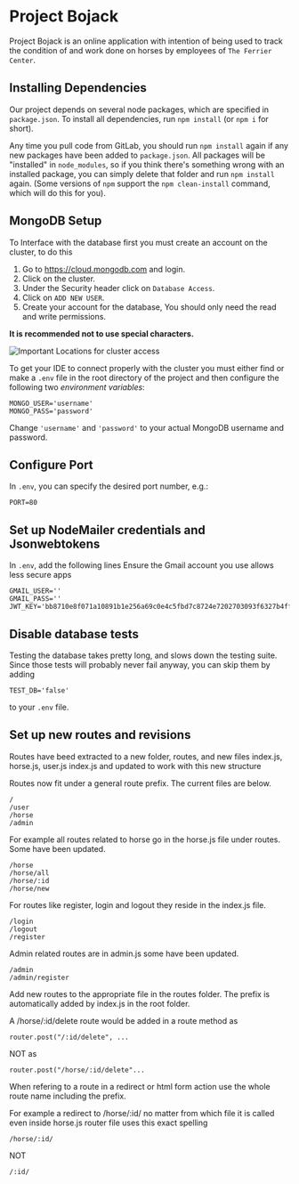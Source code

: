 # Project Bojack

Project Bojack is an online application with intention of being used to track the condition of and
work done on horses by employees of `The Ferrier Center`.

## Installing Dependencies

Our project depends on several node packages, which are specified in `package.json`. To install all
dependencies, run `npm install` (or `npm i` for short).

Any time you pull code from GitLab, you should run `npm install` again if any new packages have been
added to `package.json`. All packages will be "installed" in `node_modules`, so if you think there's
something wrong with an installed package, you can simply delete that folder and run `npm install`
again. (Some versions of `npm` support the `npm clean-install` command, which will do this for you).

## MongoDB Setup

To Interface with the database first you must create an account on the cluster, to do this

1. Go to https://cloud.mongodb.com and login.
2. Click on the cluster.
3. Under the Security header click on `Database Access`.
4. Click on `ADD NEW USER`.
5. Create your account for the database, You should only need the read and write permissions.

**It is recommended not to use special characters.**

![Important Locations for cluster access](public/images/ClusterAccess.png)

To get your IDE to connect properly with the cluster you must either find or make a `.env` file in
the root directory of the project and then configure the following two _environment variables_:

```
MONGO_USER='username'
MONGO_PASS='password'
```

Change `'username'` and `'password'` to your actual MongoDB username and password.

## Configure Port

In `.env`, you can specify the desired port number, e.g.:

```
PORT=80
```

## Set up NodeMailer credentials and Jsonwebtokens

In `.env`, add the following lines
Ensure the Gmail account you use allows less secure apps

```
GMAIL_USER=''
GMAIL_PASS=''
JWT_KEY='bb8710e8f071a10891b1e256a69c0e4c5fbd7c8724e7202703093f6327b4ff625461e516e6a8dcd35c1d60309a4b3c56b4f2a322a1b049255dca82d331b30d41'
```

## Disable database tests

Testing the database takes pretty long, and slows down the testing suite. Since those tests will
probably never fail anyway, you can skip them by adding

```
TEST_DB='false'
```

to your `.env` file.

## Set up new routes and revisions

Routes have beed extracted to a new folder, routes, and new files index.js, horse.js, user.js index.js and updated to work with this new structure

Routes now fit under a general route prefix. The current files are below.

```
/
/user
/horse
/admin
```

For example all routes related to horse go in the horse.js file under routes. Some have been updated.

```
/horse
/horse/all
/horse/:id
/horse/new
```

For routes like register, login and logout they reside in the index.js file.

```
/login
/logout
/register
```

Admin related routes are in admin.js some have been updated.

```
/admin
/admin/register
```

Add new routes to the appropriate file in the routes folder. The prefix is automatically added by index.js in the root folder.

A /horse/:id/delete route would be added in a route method as

```
router.post("/:id/delete", ...
```

NOT as

```
router.post("/horse/:id/delete"...
```

When refering to a route in a redirect or html form action use the whole route name including the prefix.

For example a redirect to /horse/:id/ no matter from which file it is called even inside horse.js router file uses this exact spelling

```
/horse/:id/
```

NOT

```
/:id/
```
